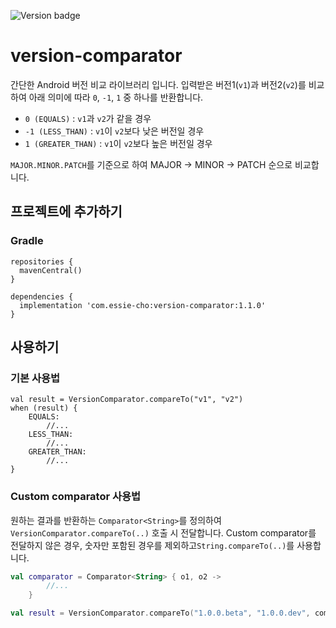 ![Version badge](https://img.shields.io/badge/version-1.0.0-green.svg)
# version-comparator
간단한 Android 버전 비교 라이브러리 입니다.
입력받은 버전1(`v1`)과 버전2(`v2`)를 비교하여 아래 의미에 따라  `0`, `-1`,  `1` 중 하나를 반환합니다.
*  `0 (EQUALS)` : `v1`과 `v2`가 같을 경우
* `-1 (LESS_THAN)` : `v1`이 `v2`보다 낮은 버전일 경우
* `1 (GREATER_THAN)` : `v1`이 `v2`보다 높은 버전일 경우

`MAJOR.MINOR.PATCH`를 기준으로 하여 MAJOR -> MINOR -> PATCH 순으로 비교합니다. 

## 프로젝트에 추가하기
### Gradle
```Gradle
repositories {
  mavenCentral()
}

dependencies {
  implementation 'com.essie-cho:version-comparator:1.1.0'
}
```

## 사용하기
### 기본 사용법
```kotiln
val result = VersionComparator.compareTo("v1", "v2")
when (result) {
    EQUALS:
        //...
    LESS_THAN:
        //...
    GREATER_THAN:
        //...
}
```

### Custom comparator 사용법
원하는 결과를 반환하는 `Comparator<String>`를 정의하여 `VersionComparator.compareTo(..)` 호출 시 전달합니다.
Custom comparator를 전달하지 않은 경우, 숫자만 포함된 경우를 제외하고`String.compareTo(..)`를 사용합니다.
```kotlin
val comparator = Comparator<String> { o1, o2 ->
		//...
	}

val result = VersionComparator.compareTo("1.0.0.beta", "1.0.0.dev", comparator)
```


